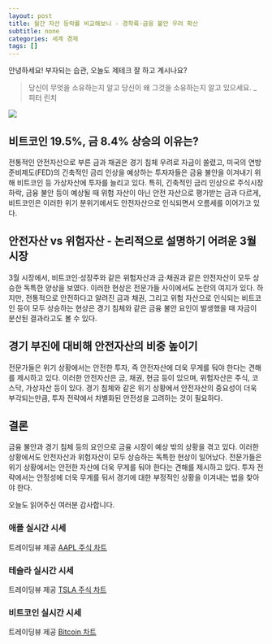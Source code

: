 ```yaml
---
layout: post
title: 월간 자산 등락률 비교해보니 - 경착륙·금융 불안 우려 확산
subtitle: none
categories: 세계 경제
tags: []
---
```


안녕하세요! 부자되는 습관, 오늘도 제테크 잘 하고 계시나요?

> 당신이 무엇을 소유하는지 알고 당신이 왜 그것을 소유하는지 알고 있으세요. _ 피터 린치





![](https://source.unsplash.com/800x450/?luxury)

##  비트코인 19.5%, 금 8.4% 상승의 이유는?
전통적인 안전자산으로 부른 금과 채권은 경기 침체 우려로 자금이 쏠렸고, 미국의 연방준비제도(FED)의 긴축적인 금리 인상을 예상하는 투자자들은 금융 불안을 이겨내기 위해 비트코인 등 가상자산에 투자를 늘리고 있다. 특히, 긴축적인 금리 인상으로 주식시장 하락, 금융 불안 등이 예상될 때 위험 자산이 아닌 안전 자산으로 평가받는 금과 다르게, 비트코인은 이러한 위기 분위기에서도 안전자산으로 인식되면서 오름세를 이어가고 있다. 

## 안전자산 vs 위험자산 - 논리적으로 설명하기 어려운 3월 시장
3월 시장에서, 비트코인·성장주와 같은 위험자산과 금·채권과 같은 안전자산이 모두 상승한 독특한 양상을 보였다. 이러한 현상은 전문가들 사이에서도 논란의 여지가 있다. 하지만, 전통적으로 안전하다고 알려진 금과 채권, 그리고 위험 자산으로 인식되는 비트코인 등이 모두 상승하는 현상은 경기 침체와 같은 금융 불안 요인이 발생했을 때 자금이 분산된 결과라고도 볼 수 있다. 

## 경기 부진에 대비해 안전자산의 비중 높이기
전문가들은 위기 상황에서는 안전한 투자, 즉 안전자산에 더욱 무게를 둬야 한다는 견해를 제시하고 있다. 이러한 안전자산은 금, 채권, 현금 등이 있으며, 위험자산은 주식, 코스닥, 가상자산 등이 있다. 경기 침체와 같은 위기 상황에서 안전자산의 중요성이 더욱 부각되는만큼, 투자 전략에서 차별화된 안전성을 고려하는 것이 필요하다. 

## 결론
금융 불안과 경기 침체 등의 요인으로 금융 시장이 예상 밖의 상황을 겪고 있다. 이러한 상황에서도 안전자산과 위험자산이 모두 상승하는 독특한 현상이 일어났다. 전문가들은 위기 상황에서는 안전한 자산에 더욱 무게를 둬야 한다는 견해를 제시하고 있다. 투자 전략에서는 안정성에 더욱 무게를 둬서 경기에 대한 부정적인 상황을 이겨내는 법을 찾아야 한다.

오늘도 읽어주신 여러분 감사합니다.

### 애플 실시간 시세


<!-- TradingView Widget BEGIN -->
<div class="tradingview-widget-container">
  <div id="tradingview_6a264"></div>
  <div class="tradingview-widget-copyright">트레이딩뷰 제공 <a href="https://kr.tradingview.com/symbols/NASDAQ-AAPL/" rel="noopener" target="_blank"><span class="blue-text">AAPL 주식 차트</span></a></div>
  <script type="text/javascript" src="https://s3.tradingview.com/tv.js"></script>
  <script type="text/javascript">
  new TradingView.widget(
  {
  "autosize": true,
  "symbol": "NASDAQ:AAPL",
  "interval": "D",
  "timezone": "Asia/Seoul",
  "theme": "light",
  "style": "1",
  "locale": "kr",
  "toolbar_bg": "#f1f3f6",
  "enable_publishing": false,
  "hide_top_toolbar": true,
  "hide_legend": true,
  "save_image": false,
  "container_id": "tradingview_6a264"
}
  );
  </script>
</div>
<!-- TradingView Widget END -->


### 테슬라 실시간 시세


<!-- TradingView Widget BEGIN -->
<div class="tradingview-widget-container">
  <div id="tradingview_39d77"></div>
  <div class="tradingview-widget-copyright">트레이딩뷰 제공 <a href="https://kr.tradingview.com/symbols/NASDAQ-TSLA/" rel="noopener" target="_blank"><span class="blue-text">TSLA 주식 차트</span></a></div>
  <script type="text/javascript" src="https://s3.tradingview.com/tv.js"></script>
  <script type="text/javascript">
  new TradingView.widget(
  {
  "autosize": true,
  "symbol": "NASDAQ:TSLA",
  "interval": "D",
  "timezone": "Asia/Seoul",
  "theme": "light",
  "style": "1",
  "locale": "kr",
  "toolbar_bg": "#f1f3f6",
  "enable_publishing": false,
  "hide_top_toolbar": true,
  "hide_legend": true,
  "save_image": false,
  "container_id": "tradingview_39d77"
}
  );
  </script>
</div>
<!-- TradingView Widget END -->


### 비트코인 실시간 시세


<!-- TradingView Widget BEGIN -->
<div class="tradingview-widget-container">
  <div id="tradingview_3f91e"></div>
  <div class="tradingview-widget-copyright">트레이딩뷰 제공 <a href="https://kr.tradingview.com/symbols/BTCUSD/?exchange=BITSTAMP" rel="noopener" target="_blank"><span class="blue-text">Bitcoin 차트</span></a></div>
  <script type="text/javascript" src="https://s3.tradingview.com/tv.js"></script>
  <script type="text/javascript">
  new TradingView.widget(
  {
  "autosize": true,
  "symbol": "BITSTAMP:BTCUSD",
  "interval": "D",
  "timezone": "Asia/Seoul",
  "theme": "light",
  "style": "1",
  "locale": "kr",
  "toolbar_bg": "#f1f3f6",
  "enable_publishing": false,
  "hide_top_toolbar": true,
  "hide_legend": true,
  "save_image": false,
  "container_id": "tradingview_3f91e"
}
  );
  </script>
</div>
<!-- TradingView Widget END -->

